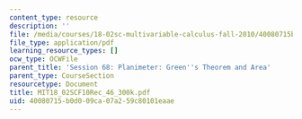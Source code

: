 ```yaml
---
content_type: resource
description: ''
file: /media/courses/18-02sc-multivariable-calculus-fall-2010/40080715b0d009ca07a259c80101eaae_MIT18_02SCF10Rec_46_300k.pdf
file_type: application/pdf
learning_resource_types: []
ocw_type: OCWFile
parent_title: 'Session 68: Planimeter: Green''s Theorem and Area'
parent_type: CourseSection
resourcetype: Document
title: MIT18_02SCF10Rec_46_300k.pdf
uid: 40080715-b0d0-09ca-07a2-59c80101eaae
---
```

